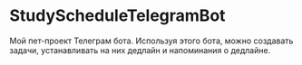 # StudyScheduleTelegramBot
Мой пет-проект Телеграм бота. Используя этого бота, можно создавать задачи, устанавливать на них дедлайн и напоминания о дедлайне.
